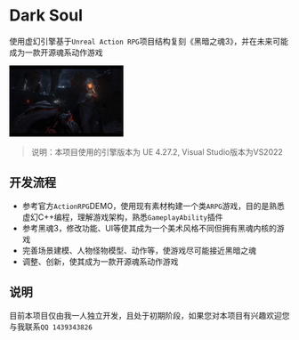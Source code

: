 # Dark Soul

使用虚幻引擎基于`Unreal Action RPG`项目结构复刻《黑暗之魂3》，并在未来可能成为一款开源魂系动作游戏

<img src="/img/DarkSoul.jpg" style="zoom:20%;" />

> 说明：本项目使用的引擎版本为 UE 4.27.2, Visual Studio版本为VS2022

## 开发流程

+ 参考官方`ActionRPG`DEMO，使用现有素材构建一个类`ARPG`游戏，目的是熟悉虚幻C++编程，理解游戏架构，熟悉`GameplayAbility`插件
+ 参考黑魂3，修改功能、UI等使其成为一个美术风格不同但拥有黑魂内核的游戏
+ 完善场景建模、人物怪物模型、动作等，使游戏尽可能接近黑暗之魂
+ 调整、创新，使其成为一款开源魂系动作游戏

## 说明

目前本项目仅由我一人独立开发，且处于初期阶段，如果您对本项目有兴趣欢迎您与我联系`QQ 1439343826`



















